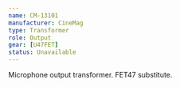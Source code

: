 ```yaml
---
name: CM-13101
manufacturer: CineMag
type: Transformer
role: Output
gear: [U47FET]
status: Unavailable
---
```


Microphone output transformer. FET47 substitute.
